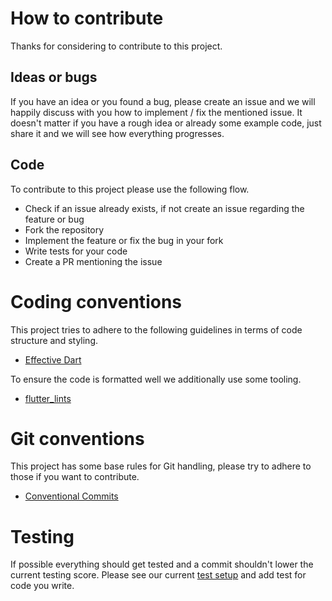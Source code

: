 # How to contribute

Thanks for considering to contribute to this project.

## Ideas or bugs

If you have an idea or you found a bug, please create an issue and we will happily discuss with you how to implement / fix the mentioned issue. 
It doesn't matter if you have a rough idea or already some example code, just share it and we will see how everything progresses.

## Code

To contribute to this project please use the following flow.

- Check if an issue already exists, if not create an issue regarding the feature or bug
- Fork the repository
- Implement the feature or fix the bug in your fork
- Write tests for your code
- Create a PR mentioning the issue

# Coding conventions

This project tries to adhere to the following guidelines in terms of code structure and styling.

- [Effective Dart](https://dart.dev/guides/language/effective-dart)

To ensure the code is formatted well we additionally use some tooling.

- [flutter_lints](https://pub.dev/packages/flutter_lints)

# Git conventions

This project has some base rules for Git handling, please try to adhere to those if you want to contribute.

- [Conventional Commits](https://www.conventionalcommits.org/en/v1.0.0/)

# Testing

If possible everything should get tested and a commit shouldn't lower the current testing score. 
Please see our current [test setup](https://github.com/Boehrsi/on_upgrade/tree/main/test) and add test for code you write.
